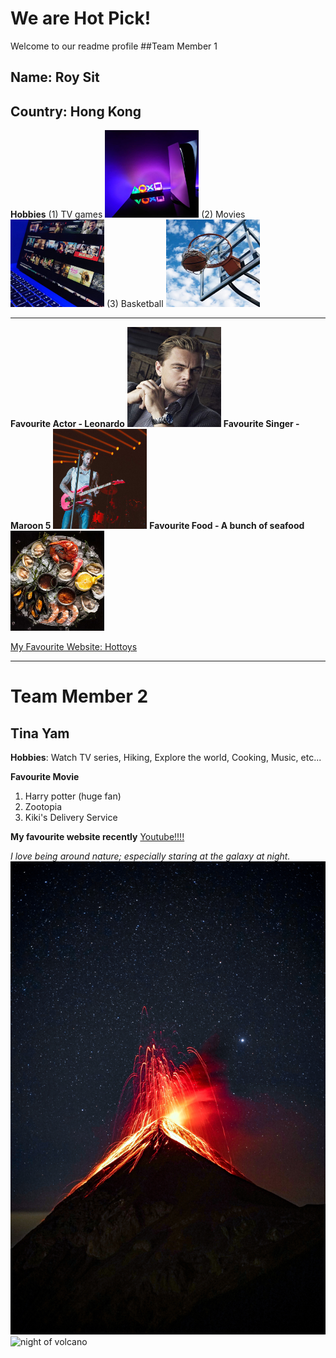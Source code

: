 # We are Hot Pick!
Welcome to our readme profile
##Team Member 1
## Name: Roy Sit
## Country: Hong Kong

**Hobbies** 
(1) TV games
<img src="img/hobby1_ps5.jpg" width="150" height="140"> 
(2) Movies
<img src="img/hobby3_movies.jpg" width="150" height="140"> 
(3) Basketball
<img src="img/hobby2_basketball.jpg" width="150" height="140"> 

<hr>

**Favourite Actor - Leonardo**
<img src="img/fav_actor_leonardo.jpg" width="150" height="160"> 
**Favourite Singer - Maroon 5**
<img src="img/fav_singer_m5.jpg" width="150" height="160">
**Favourite Food - A bunch of seafood**
<img src="img/fav_food_seafood.jpg" width="150" height="160">

[My Favourite Website: Hottoys](https://www.hottoys.com.hk)

***

# Team Member 2
## Tina Yam

**Hobbies**: Watch TV series, Hiking, Explore the world, Cooking, Music, etc...

**Favourite Movie**
1. Harry potter (huge fan)
2. Zootopia
2. Kiki's Delivery Service

**My favourite website recently** [Youtube!!!!](https://www.youtube.com/)

_I love being around nature; especially staring at the galaxy at night._
![night of volcano](img/readme_img1.jpg)
![night of volcano](img/readme_img2.jpg)
